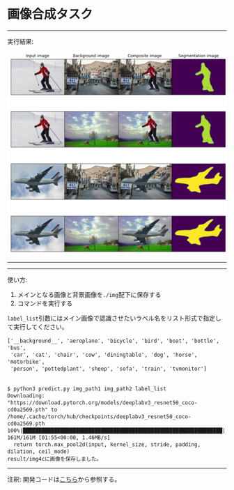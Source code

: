 # 画像合成タスク    

---
実行結果:  
  
![alt](./img/proto/composite.png)  
  
---
  
---  
使い方:   
1. メインとなる画像と背景画像を`./img`配下に保存する  
2. コマンドを実行する  
  
`label_list`引数にはメイン画像で認識させたいラベル名をリスト形式で指定して実行してください。  
  
```
['__background__', 'aeroplane', 'bicycle', 'bird', 'boat', 'bottle', 'bus',
 'car', 'cat', 'chair', 'cow', 'diningtable', 'dog', 'horse', 'motorbike',
 'person', 'pottedplant', 'sheep', 'sofa', 'train', 'tvmonitor']
 
```
  
```
$ python3 predict.py img_path1 img_path2 label_list
Downloading: "https://download.pytorch.org/models/deeplabv3_resnet50_coco-cd0a2569.pth" to /home/.cache/torch/hub/checkpoints/deeplabv3_resnet50_coco-cd0a2569.pth
100%|████████████████████████████████████████████████████████████████| 161M/161M [01:55<00:00, 1.46MB/s]
  return torch.max_pool2d(input, kernel_size, stride, padding, dilation, ceil_mode)
result/img4cに画像を保存しました。
```
---  

注釈: 開発コードは[こちら](./notebook)から参照する。  
